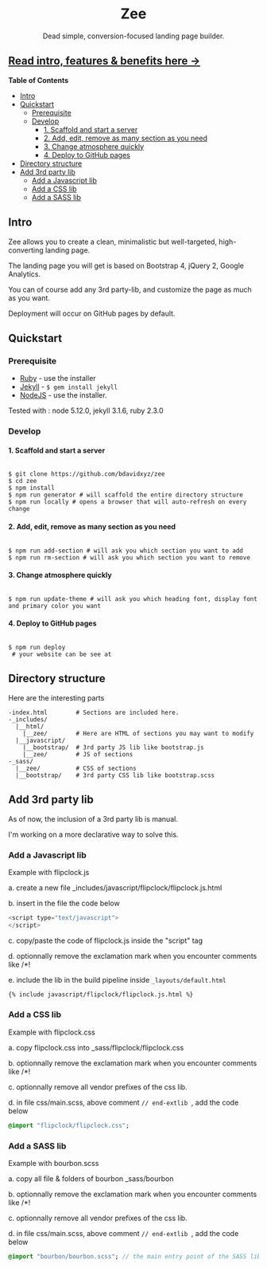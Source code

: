 



<h1 align="center">Zee</h1>
<div align="center">Dead simple, conversion-focused landing page builder.</div>

## [Read intro, features & benefits here &rarr;](http://bdavidxyz.github.io/zee)


<!-- START doctoc generated TOC please keep comment here to allow auto update -->
<!-- DON'T EDIT THIS SECTION, INSTEAD RE-RUN doctoc TO UPDATE -->
**Table of Contents**  

- [Intro](#intro)
- [Quickstart](#quickstart)
  - [Prerequisite](#prerequisite)
  - [Develop](#develop)
    - [1. Scaffold and start a server](#1-scaffold-and-start-a-server)
    - [2. Add, edit, remove as many section as you need](#2-add-edit-remove-as-many-section-as-you-need)
    - [3. Change atmosphere quickly](#3-change-atmosphere-quickly)
    - [4. Deploy to GitHub pages](#4-deploy-to-github-pages)
- [Directory structure](#directory-structure)
- [Add 3rd party lib](#add-3rd-party-lib)
  - [Add a Javascript lib](#add-a-javascript-lib)
  - [Add a CSS lib](#add-a-css-lib)
  - [Add a SASS lib](#add-a-sass-lib)

<!-- END doctoc generated TOC please keep comment here to allow auto update -->


## Intro

Zee allows you to create a clean, minimalistic but well-targeted, high-converting landing page.

The landing page you will get is based on Bootstrap 4, jQuery 2, Google Analytics. 

You can of course add any 3rd party-lib, and customize the page as much as you want.

Deployment will occur on GitHub pages by default.



## Quickstart

### Prerequisite


 - [Ruby](https://www.ruby-lang.org/en/downloads/) - use the installer
 - [Jekyll](https://jekyllrb.com/) - ```$ gem install jekyll```
 - [NodeJS](https://nodejs.org/en/download/) - use the installer.

Tested with : node 5.12.0, jekyll 3.1.6, ruby 2.3.0

### Develop


#### 1. Scaffold and start a server

```shell

$ git clone https://github.com/bdavidxyz/zee
$ cd zee
$ npm install
$ npm run generator # will scaffold the entire directory structure
$ npm run locally # opens a browser that will auto-refresh on every change
```

#### 2. Add, edit, remove as many section as you need

```shell

$ npm run add-section # will ask you which section you want to add
$ npm run rm-section # will ask you which section you want to remove
```

#### 3. Change atmosphere quickly

```shell

$ npm run update-theme # will ask you which heading font, display font and primary color you want
```

#### 4. Deploy to GitHub pages

```shell

$ npm run deploy
 # your website can be see at 
```


## Directory structure

Here are the interesting parts

```shell
-index.html        # Sections are included here.
-_includes/
  |__html/
    |__zee/        # Here are HTML of sections you may want to modify 
  |__javascript/
    |__bootstrap/  # 3rd party JS lib like bootstrap.js
    |__zee/        # JS of sections
-_sass/
  |__zee/          # CSS of sections
  |__bootstrap/    # 3rd party CSS lib like bootstrap.scss
```


## Add 3rd party lib

As of now, the inclusion of a 3rd party lib is manual.

I'm working on a more declarative way to solve this.

### Add a Javascript lib

Example with flipclock.js

a. create a new file _includes/javascript/flipclock/flipclock.js.html

b. insert in the file the code below

```javascript
<script type="text/javascript">
</script>
```

c. copy/paste the code of flipclock.js inside the "script" tag

d. optionnally remove the exclamation mark when you encounter comments like /*! 

e. include the lib in the build pipeline inside <code>_layouts/default.html</code>

```html
{% include javascript/flipclock/flipclock.js.html %} 
```

### Add a CSS lib

Example with flipclock.css

a. copy flipclock.css into _sass/flipclock/flipclock.css

b. optionnally remove the exclamation mark when you encounter comments like /*! 

c. optionnally remove all vendor prefixes of the css lib.

d. in file css/main.scss, above comment <code>// end-extlib </code>, add the code below

```sass
@import "flipclock/flipclock.css";
```


      



### Add a SASS lib

Example with bourbon.scss

a. copy all file & folders of bourbon _sass/bourbon

b. optionnally remove the exclamation mark when you encounter comments like /*! 

c. optionnally remove all vendor prefixes of the css lib.

d. in file css/main.scss, above comment <code>// end-extlib </code>, add the code below

```sass
@import "bourbon/bourbon.scss"; // the main entry point of the SASS lib
```
 
